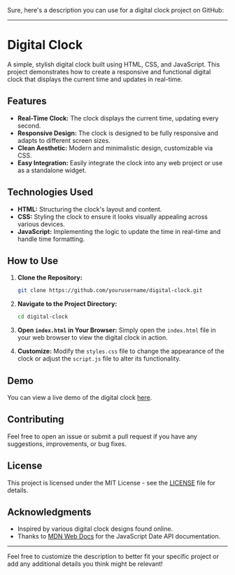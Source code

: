 Sure, here's a description you can use for a digital clock project on GitHub:

---

# Digital Clock

A simple, stylish digital clock built using HTML, CSS, and JavaScript. This project demonstrates how to create a responsive and functional digital clock that displays the current time and updates in real-time.

## Features

- **Real-Time Clock:** The clock displays the current time, updating every second.
- **Responsive Design:** The clock is designed to be fully responsive and adapts to different screen sizes.
- **Clean Aesthetic:** Modern and minimalistic design, customizable via CSS.
- **Easy Integration:** Easily integrate the clock into any web project or use as a standalone widget.

## Technologies Used

- **HTML:** Structuring the clock's layout and content.
- **CSS:** Styling the clock to ensure it looks visually appealing across various devices.
- **JavaScript:** Implementing the logic to update the time in real-time and handle time formatting.

## How to Use

1. **Clone the Repository:** 
   ```bash
   git clone https://github.com/yourusername/digital-clock.git
   ```

2. **Navigate to the Project Directory:**
   ```bash
   cd digital-clock
   ```

3. **Open `index.html` in Your Browser:** Simply open the `index.html` file in your web browser to view the digital clock in action.

4. **Customize:** Modify the `styles.css` file to change the appearance of the clock or adjust the `script.js` file to alter its functionality.

## Demo

You can view a live demo of the digital clock [here](link-to-live-demo).

## Contributing

Feel free to open an issue or submit a pull request if you have any suggestions, improvements, or bug fixes.

## License

This project is licensed under the MIT License - see the [LICENSE](LICENSE) file for details.

## Acknowledgments

- Inspired by various digital clock designs found online.
- Thanks to [MDN Web Docs](https://developer.mozilla.org/) for the JavaScript Date API documentation.

---

Feel free to customize the description to better fit your specific project or add any additional details you think might be relevant!
